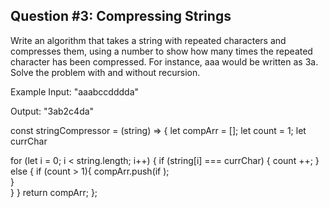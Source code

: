 ## Question #3: Compressing Strings

Write an algorithm that takes a string with repeated characters and compresses them, using a number to show how many times the repeated character has been compressed. For instance, aaa would be written as 3a. Solve the problem with and without recursion.

Example
Input: "aaabccdddda"

Output: "3ab2c4da"


const stringCompressor = (string) => {
  let compArr = [];
  let count = 1;
  let currChar

  for (let i = 0; i < string.length; i++) {
    if (string[i] === currChar) {
      count ++;
    } else {
      if (count > 1){
  compArr.push(if );  
      }    
    }
  }
  return compArr;
};